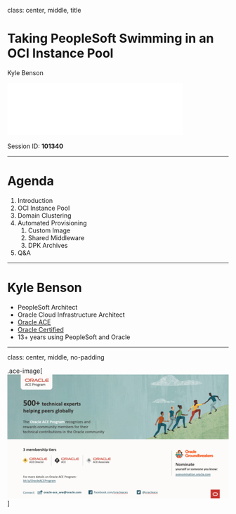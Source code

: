 class: center, middle, title

# Taking PeopleSoft Swimming in an OCI Instance Pool

Kyle Benson

![psadmin.io](images/psadmin_io_white.png)

Session ID: **101340**

---

# Agenda

1. Introduction
1. OCI Instance Pool
1. Domain Clustering 
1. Automated Provisioning
    1. Custom Image
    1. Shared Middleware
    1. DPK Archives
1. Q&A

---

# Kyle Benson

* PeopleSoft Architect
* Oracle Cloud Infrastructure Architect
* [Oracle ACE](https://psadmin.io/ace-kyle)
* [Oracle Certified](https://www.youracclaim.com/users/kyle-benson/badges)
* 13+ years using PeopleSoft and Oracle

---
class: center, middle, no-padding

.ace-image[![ACE Program](images/ace.png)]